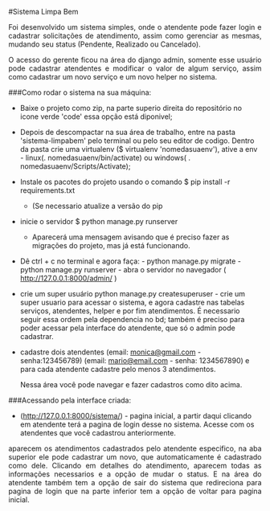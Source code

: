 #Sistema Limpa Bem

<p align="justify"> Foi desenvolvido um sistema simples, onde o atendente pode fazer login e cadastrar solicitações de atendimento, assim como gerenciar as mesmas, mudando seu status (Pendente, Realizado ou Cancelado). </p>
<p align="justify">O acesso do gerente ficou na área do django admin, somente esse usuário pode cadastrar atendentes e modificar o valor de algum serviço, assim como cadastrar um novo serviço e um novo helper no sistema.</p>

###Como rodar o sistema na sua máquina:
 - Baixe o projeto como zip, na parte superio direita do repositório no icone verde 'code' essa opção está diponivel;
  - Depois de descompactar na sua área de trabalho, entre na pasta 'sistema-limpabem' pelo terminal ou pelo seu editor de codigo. Dentro da pasta crie uma virtualenv ($ virtualenv 'nomedasuaenv'), ative a env - linux(. nomedasuaenv/bin/activate) ou windows( . nomedasuaenv/Scripts/Activate);

 - Instale os pacotes do projeto usando o comando $ pip install -r requirements.txt

    - (Se necessario atualize a versão do pip
  - inicie o servidor $ python manage.py runserver 
    
    - Aparecerá uma mensagem avisando que é preciso fazer as migrações do projeto, mas já está funcionando.

 - Dê ctrl + c no terminal e agora faça:
        - python manage.py migrate
        - python manage.py runserver
        - abra o servidor no navegador ( http://127.0.0.1:8000/admin/ )
- crie um super usuário python manage.py createsuperuser -  crie um super usuario para acessar o sistema, e agora cadastre nas tabelas serviços, atendentes, helper e por fim atendimentos. É necessario seguir essa ordem pela dependencia no bd; também é preciso para poder acessar pela interface do atendente, que só o admin pode cadastrar.

-  cadastre dois atendentes (email: monica@gmail.com - senha:123456789) (email: mario@email.com - senha: 1234567890) e para cada atendente cadastre pelo menos 3 atendimentos.

    
    <p align="justify">Nessa área você pode navegar e fazer cadastros como dito acima.</p>

###Acessando pela interface criada:
 - (http://127.0.0.1:8000/sistema/) - pagina inicial, a partir daqui clicando em atendente terá a pagina de login desse no sistema. Acesse com os atendentes que você cadastrou anteriormente.

<p align="justify">aparecem os atendimentos cadastrados pelo atendente especifico, na aba superior ele pode cadastrar um novo, que automaticamente é cadastrado como dele. Clicando em detalhes do atendimento, aparecem todas as informações necessarios e a opção de mudar o status. E na área do atendente também tem a opção de sair do sistema que redireciona para pagina de login que na parte inferior tem a opção de voltar para pagina inicial.</p>
